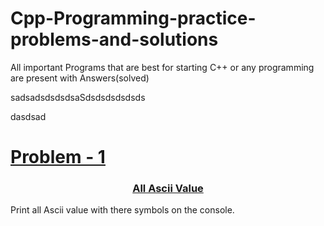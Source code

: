 # Cpp-Programming-practice-problems-and-solutions
All important Programs that are best for starting C++ or any programming are present with Answers(solved)


sadsadsdsdsdsaSdsdsdsdsdsds


dasdsad





<a href="./All%20ASCII%20values"><h1>Problem - 1</h1></a>














<a href="./All%20ASCII%20values/All%20ASCII%20values.cpp"><h3 align="center" >All Ascii Value  </h3></a>
Print all Ascii value with there symbols on the console.


